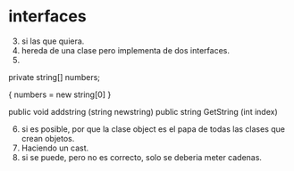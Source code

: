 # interfaces

3. si las que quiera.
4. hereda de una clase pero implementa de dos interfaces.
5.
private string[] numbers;

{
numbers = new string[0]
}

public void addstring (string newstring)
public string GetString (int index)

6. si es posible, por que la clase object es el papa de todas las clases que crean objetos.
7. Haciendo un cast.
8. si se puede, pero no es correcto, solo se deberia meter cadenas.

